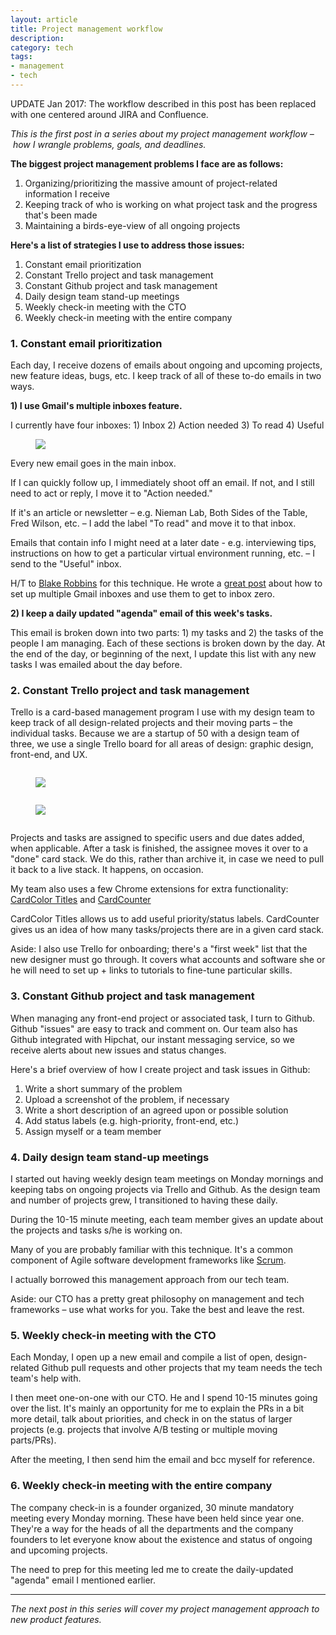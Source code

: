 ```yaml
---
layout: article
title: Project management workflow
description:
category: tech
tags: 
- management
- tech
---
```


<p>UPDATE Jan 2017: The workflow described in this post has been replaced with one centered around JIRA and Confluence.</p>

<p><em>This is the first post in a series about my project management workflow – how I wrangle problems, goals, and deadlines.</em></p>

<p><strong>The biggest project management problems I face are as follows:</strong></p>

<ol>
	<li>Organizing/prioritizing the massive amount of project-related information I receive</li>
	<li>Keeping track of who is working on what project task and the progress that's been made</li>
	<li>Maintaining a birds-eye-view of all ongoing projects</li>
</ol>

<p><strong>Here's a list of strategies I use to address those issues:</strong></p>

<ol>
	<li>Constant email prioritization</li>
	<li>Constant Trello project and task management</li>
	<li>Constant Github project and task management</li>
	<li>Daily design team stand-up meetings</li>
	<li>Weekly check-in meeting with the CTO</li>
	<li>Weekly check-in meeting with the entire company</li>
</ol>

<h3>1. Constant email prioritization</h3>

<p>Each day, I receive dozens of emails about ongoing and upcoming projects, new feature ideas, bugs, etc. I keep track of all of these to-do emails in two ways.</p>

<p><strong>1) I use Gmail's multiple inboxes feature.</strong></p>

<p>I currently have four inboxes: 1) Inbox 2) Action needed 3) To read 4) Useful</p>

<figure>
	<img src="{{ site.url }}/media/img/pm/multi-inboxes.jpg" class="img-border">
</figure>

<p>Every new email goes in the main inbox.</p>

<p>If I can quickly follow up, I immediately shoot off an email. If not, and I still need to act or reply, I move it to "Action needed."</p>

<p>If it's an article or newsletter – e.g. Nieman Lab, Both Sides of the Table, Fred Wilson, etc. – I add the label "To read" and move it to that inbox.</p>

<p>Emails that contain info I might need at a later date - e.g. interviewing tips, instructions on how to get a particular virtual environment running, etc. – I send to the "Useful" inbox.</p>

<p>H/T to <a href="https://twitter.com/blakeir">Blake Robbins</a> for this technique. He wrote a <a href="https://associate.vc/the-best-e-mail-workflow-no-extensions-needed-1eb296eaf069#.ieq04c9fp">great post</a> about how to set up multiple Gmail inboxes and use them to get to inbox zero.</p>

<p><strong>2) I keep a daily updated "agenda" email of this week's tasks.</strong></p>

<p>This email is broken down into two parts: 1) my tasks and 2) the tasks of the people I am managing. Each of these sections is broken down by the day. At the end of the day, or beginning of the next, I update this list with any new tasks I was emailed about the day before.</p>

<h3>2. Constant Trello project and task management</h3>

<p>Trello is a card-based management program I use with my design team to keep track of all design-related projects and their moving parts – the individual tasks. Because we are a startup of 50 with a design team of three, we use a single Trello board for all areas of design: graphic design, front-end, and UX.</p>

<div class="row">
	<div class="medium-4 columns">
		<figure>
			<img src="{{ site.url }}/media/img/pm/trello-1.jpg" class="img-border">
		</figure>
	</div>
	<div class="medium-8 columns">
		<figure>
			<img src="{{ site.url }}/media/img/pm/trello-2.jpg" class="img-border">
		</figure>
	</div>
</div>

<p>Projects and tasks are assigned to specific users and due dates added, when applicable. After a task is finished, the assignee moves it over to a "done" card stack. We do this, rather than archive it, in case we need to pull it back to a live stack. It happens, on occasion.</p>

<p>My team also uses a few Chrome extensions for extra functionality: <a href="https://chrome.google.com/webstore/detail/card-color-titles-for-tre/hpmobkglehhleflhaefmfajhbdnjmgim?hl=en">CardColor Titles</a> and <a href="https://chrome.google.com/webstore/detail/cardcounter-for-trello/miejdnaildjcmahbhmfngfdoficmkdhi?hl=en">CardCounter</a></p>

<p>CardColor Titles allows us to add useful priority/status labels. CardCounter gives us an idea of how many tasks/projects there are in a given card stack.</p>

<p>Aside: I also use Trello for onboarding; there's a "first week" list that the new designer must go through. It covers what accounts and software she or he will need to set up + links to tutorials to fine-tune particular skills.</p>

<h3>3. Constant Github project and task management</h3>

<p>When managing any front-end project or associated task, I turn to Github. Github "issues" are easy to track and comment on. Our team also has Github integrated with Hipchat, our instant messaging service, so we receive alerts about new issues and status changes.</p>

<p>Here's a brief overview of how I create project and task issues in Github:</p>

<ol>
	<li>Write a short summary of the problem</li>
	<li>Upload a screenshot of the problem, if necessary</li>
	<li>Write a short description of an agreed upon or possible solution</li>
	<li>Add status labels (e.g. high-priority, front-end, etc.)</li>
	<li>Assign myself or a team member</li>
</ol>

<h3>4. Daily design team stand-up meetings</h3>

<p>I started out having weekly design team meetings on Monday mornings and keeping tabs on ongoing projects via Trello and Github. As the design team and number of projects grew, I transitioned to having these daily.</p> 

<p>During the 10-15 minute meeting, each team member gives an update about the projects and tasks s/he is working on.</p>

<p>Many of you are probably familiar with this technique. It's a common component of Agile software development frameworks like <a href="https://en.wikipedia.org/wiki/Scrum_(software_development)">Scrum</a>.</p>

<p>I actually borrowed this management approach from our tech team.</p>

<p>Aside: our CTO has a pretty great philosophy on management and tech frameworks – use what works for you. Take the best and leave the rest.</p>

<h3>5. Weekly check-in meeting with the CTO</h3>

<p>Each Monday, I open up a new email and compile a list of open, design-related Github pull requests and other projects that my team needs the tech team's help with.</p>

<p>I then meet one-on-one with our CTO. He and I spend 10-15 minutes going over the list. It's mainly an opportunity for me to explain the PRs in a bit more detail, talk about priorities, and check in on the status of larger projects (e.g. projects that involve A/B testing or multiple moving parts/PRs).</p>

<p>After the meeting, I then send him the email and bcc myself for reference.</p>

<h3>6. Weekly check-in meeting with the entire company</h3>

<p>The company check-in is a founder organized, 30 minute mandatory meeting every Monday morning. These have been held since year one. They're a way for the heads of all the departments and the company founders to let everyone know about the existence and status of ongoing and upcoming projects.</p>

<p>The need to prep for this meeting led me to create the daily-updated "agenda" email I mentioned earlier.</p> 

<hr class="divider">

<p><em>The next post in this series will cover my project management approach to new product features.</em></p>